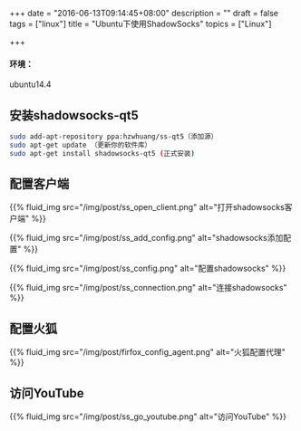 +++
date = "2016-06-13T09:14:45+08:00"
description = ""
draft = false
tags = ["linux"]
title = "Ubuntu下使用ShadowSocks"
topics = ["Linux"]

+++

#### 环境：
ubuntu14.4

## 安装shadowsocks-qt5
```sh
sudo add-apt-repository ppa:hzwhuang/ss-qt5（添加源）
sudo apt-get update （更新你的软件库）
sudo apt-get install shadowsocks-qt5 (正式安装)
```

## 配置客户端
{{% fluid_img src="/img/post/ss_open_client.png" alt="打开shadowsocks客户端" %}}

{{% fluid_img src="/img/post/ss_add_config.png" alt="shadowsocks添加配置" %}}

{{% fluid_img src="/img/post/ss_config.png" alt="配置shadowsocks" %}}

{{% fluid_img src="/img/post/ss_connection.png" alt="连接shadowsocks" %}}

## 配置火狐
{{% fluid_img src="/img/post/firfox_config_agent.png" alt="火狐配置代理" %}}

## 访问YouTube
{{% fluid_img src="/img/post/ss_go_youtube.png" alt="访问YouTube" %}}
